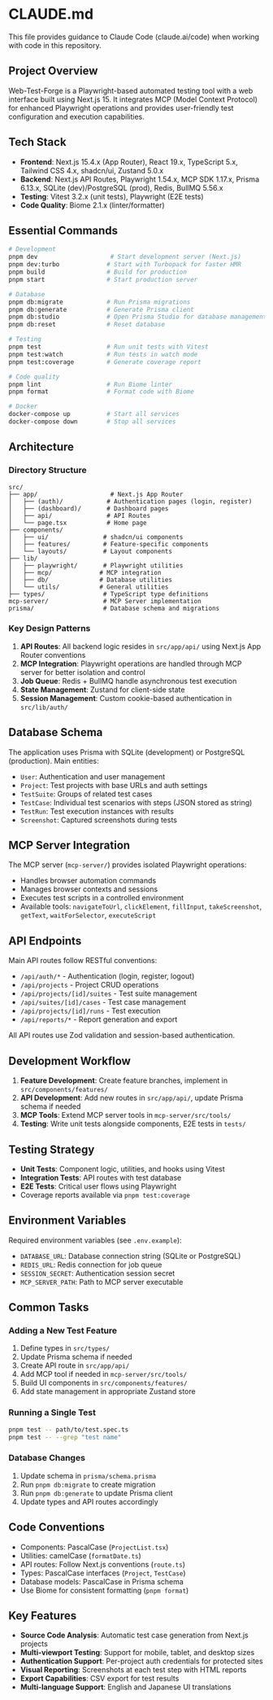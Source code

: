 # CLAUDE.md

This file provides guidance to Claude Code (claude.ai/code) when working with code in this repository.

## Project Overview

Web-Test-Forge is a Playwright-based automated testing tool with a web interface built using Next.js 15. It integrates MCP (Model Context Protocol) for enhanced Playwright operations and provides user-friendly test configuration and execution capabilities.

## Tech Stack

- **Frontend**: Next.js 15.4.x (App Router), React 19.x, TypeScript 5.x, Tailwind CSS 4.x, shadcn/ui, Zustand 5.0.x
- **Backend**: Next.js API Routes, Playwright 1.54.x, MCP SDK 1.17.x, Prisma 6.13.x, SQLite (dev)/PostgreSQL (prod), Redis, BullMQ 5.56.x
- **Testing**: Vitest 3.2.x (unit tests), Playwright (E2E tests)
- **Code Quality**: Biome 2.1.x (linter/formatter)

## Essential Commands

```bash
# Development
pnpm dev                    # Start development server (Next.js)
pnpm dev:turbo             # Start with Turbopack for faster HMR
pnpm build                 # Build for production
pnpm start                 # Start production server

# Database
pnpm db:migrate            # Run Prisma migrations
pnpm db:generate           # Generate Prisma client
pnpm db:studio             # Open Prisma Studio for database management
pnpm db:reset              # Reset database

# Testing
pnpm test                  # Run unit tests with Vitest
pnpm test:watch            # Run tests in watch mode
pnpm test:coverage         # Generate coverage report

# Code quality
pnpm lint                  # Run Biome linter
pnpm format                # Format code with Biome

# Docker
docker-compose up          # Start all services
docker-compose down        # Stop all services
```

## Architecture

### Directory Structure
```
src/
├── app/                    # Next.js App Router
│   ├── (auth)/            # Authentication pages (login, register)
│   ├── (dashboard)/       # Dashboard pages
│   ├── api/               # API Routes
│   └── page.tsx           # Home page
├── components/            
│   ├── ui/               # shadcn/ui components
│   ├── features/         # Feature-specific components
│   └── layouts/          # Layout components
├── lib/                   
│   ├── playwright/       # Playwright utilities
│   ├── mcp/             # MCP integration
│   ├── db/              # Database utilities
│   └── utils/           # General utilities
├── types/                # TypeScript type definitions
mcp-server/               # MCP Server implementation
prisma/                   # Database schema and migrations
```

### Key Design Patterns

1. **API Routes**: All backend logic resides in `src/app/api/` using Next.js App Router conventions
2. **MCP Integration**: Playwright operations are handled through MCP server for better isolation and control
3. **Job Queue**: Redis + BullMQ handle asynchronous test execution
4. **State Management**: Zustand for client-side state
5. **Session Management**: Custom cookie-based authentication in `src/lib/auth/`

## Database Schema

The application uses Prisma with SQLite (development) or PostgreSQL (production). Main entities:
- `User`: Authentication and user management
- `Project`: Test projects with base URLs and auth settings
- `TestSuite`: Groups of related test cases
- `TestCase`: Individual test scenarios with steps (JSON stored as string)
- `TestRun`: Test execution instances with results
- `Screenshot`: Captured screenshots during tests

## MCP Server Integration

The MCP server (`mcp-server/`) provides isolated Playwright operations:
- Handles browser automation commands
- Manages browser contexts and sessions
- Executes test scripts in a controlled environment
- Available tools: `navigateToUrl`, `clickElement`, `fillInput`, `takeScreenshot`, `getText`, `waitForSelector`, `executeScript`

## API Endpoints

Main API routes follow RESTful conventions:
- `/api/auth/*` - Authentication (login, register, logout)
- `/api/projects` - Project CRUD operations
- `/api/projects/[id]/suites` - Test suite management
- `/api/suites/[id]/cases` - Test case management
- `/api/projects/[id]/runs` - Test execution
- `/api/reports/*` - Report generation and export

All API routes use Zod validation and session-based authentication.

## Development Workflow

1. **Feature Development**: Create feature branches, implement in `src/components/features/`
2. **API Development**: Add new routes in `src/app/api/`, update Prisma schema if needed
3. **MCP Tools**: Extend MCP server tools in `mcp-server/src/tools/`
4. **Testing**: Write unit tests alongside components, E2E tests in `tests/`

## Testing Strategy

- **Unit Tests**: Component logic, utilities, and hooks using Vitest
- **Integration Tests**: API routes with test database
- **E2E Tests**: Critical user flows using Playwright
- Coverage reports available via `pnpm test:coverage`

## Environment Variables

Required environment variables (see `.env.example`):
- `DATABASE_URL`: Database connection string (SQLite or PostgreSQL)
- `REDIS_URL`: Redis connection for job queue
- `SESSION_SECRET`: Authentication session secret
- `MCP_SERVER_PATH`: Path to MCP server executable

## Common Tasks

### Adding a New Test Feature
1. Define types in `src/types/`
2. Update Prisma schema if needed
3. Create API route in `src/app/api/`
4. Add MCP tool if needed in `mcp-server/src/tools/`
5. Build UI components in `src/components/features/`
6. Add state management in appropriate Zustand store

### Running a Single Test
```bash
pnpm test -- path/to/test.spec.ts
pnpm test -- --grep "test name"
```

### Database Changes
1. Update schema in `prisma/schema.prisma`
2. Run `pnpm db:migrate` to create migration
3. Run `pnpm db:generate` to update Prisma client
4. Update types and API routes accordingly

## Code Conventions

- Components: PascalCase (`ProjectList.tsx`)
- Utilities: camelCase (`formatDate.ts`)
- API routes: Follow Next.js conventions (`route.ts`)
- Types: PascalCase interfaces (`Project`, `TestCase`)
- Database models: PascalCase in Prisma schema
- Use Biome for consistent formatting (`pnpm format`)

## Key Features

- **Source Code Analysis**: Automatic test case generation from Next.js projects
- **Multi-viewport Testing**: Support for mobile, tablet, and desktop sizes
- **Authentication Support**: Per-project auth credentials for protected sites
- **Visual Reporting**: Screenshots at each test step with HTML reports
- **Export Capabilities**: CSV export for test results
- **Multi-language Support**: English and Japanese UI translations